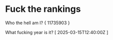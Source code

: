 # Fuck the rankings

Who the hell am I?
{ 11735903 }

What fucking year is it?
[ 2025-03-15T12:40:00Z ]
